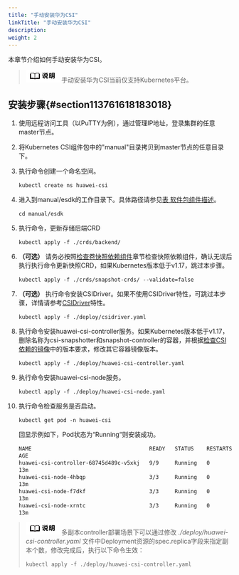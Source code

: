 ```yaml
---
title: "手动安装华为CSI"
linkTitle: "手动安装华为CSI"
description: 
weight: 2
---
```


本章节介绍如何手动安装华为CSI。

>![](/public_sys-resources/zh/icon-note.gif) 
>手动安装华为CSI当前仅支持Kubernetes平台。

## 安装步骤{#section113761618183018}

1.  使用远程访问工具（以PuTTY为例），通过管理IP地址，登录集群的任意master节点。
2.  将Kubernetes CSI组件包中的"manual"目录拷贝到master节点的任意目录下。
3.  执行命令创建一个命名空间。

    ```
    kubectl create ns huawei-csi
    ```

4.  进入到manual/esdk的工作目录下。具体路径请参见[表 软件包组件描述](/docs/安装部署/安装前准备/下载华为CSI软件包#zh-cn_topic_0150885197_table17200162435412)。

    ```
    cd manual/esdk
    ```

5.  执行命令，更新存储后端CRD

    ```
    kubectl apply -f ./crds/backend/
    ```

6.  **（可选）**  请务必按照[检查卷快照依赖组件](/docs/安装部署/安装前准备/检查卷快照依赖组件)章节检查快照依赖组件，确认无误后执行执行命令更新快照CRD，如果Kubernetes版本低于v1.17，跳过本步骤。

    ```
    kubectl apply -f ./crds/snapshot-crds/ --validate=false
    ```

7.  **（可选）**  执行命令安装CSIDriver。如果不使用CSIDriver特性，可跳过本步骤，详情请参考[CSIDriver](https://kubernetes-csi.github.io/docs/csi-driver-object.html)特性。

    ```
    kubectl apply -f ./deploy/csidriver.yaml 
    ```

8.  执行命令安装huawei-csi-controller服务。如果Kubernetes版本低于v1.17，删除名称为csi-snapshotter和snapshot-controller的容器，并根据[检查CSI依赖的镜像](/docs/安装部署/安装前准备/检查CSI依赖的镜像)中的版本要求，修改其它容器镜像版本。

    ```
    kubectl apply -f ./deploy/huawei-csi-controller.yaml
    ```

9.  执行命令安装huawei-csi-node服务。

    ```
    kubectl apply -f ./deploy/huawei-csi-node.yaml 
    ```

10. 执行命令检查服务是否启动。

    ```
    kubectl get pod -n huawei-csi
    ```

    回显示例如下，Pod状态为“Running“则安装成功。

    ```
    NAME                                     READY   STATUS    RESTARTS   AGE
    huawei-csi-controller-68745d489c-v5xkj   9/9     Running   0          13m
    huawei-csi-node-4hbqp                    3/3     Running   0          13m
    huawei-csi-node-f7dkf                    3/3     Running   0          13m
    huawei-csi-node-xrntc                    3/3     Running   0          13m
    ```

>![](/public_sys-resources/zh/icon-note.gif) 
>多副本controller部署场景下可以通过修改 _./deploy/huawei-csi-controller.yaml_ 文件中Deployment资源的spec.replica字段来指定副本个数，修改完成后，执行以下命令生效：
>```
>kubectl apply -f ./deploy/huawei-csi-controller.yaml
>```

